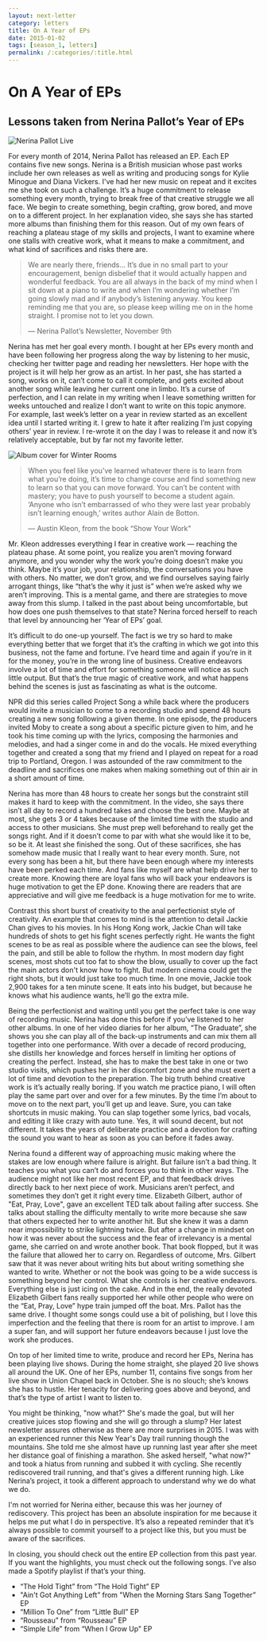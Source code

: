 ```yaml
---
layout: next-letter
category: letters
title: On A Year of EPs
date: 2015-01-02
tags: [season_1, letters]
permalink: /:categories/:title.html
---
```


# On A Year of EPs

## Lessons taken from Nerina Pallot’s Year of EPs

![Nerina Pallot Live](http://gallery.tinyletterapp.com/b7acb1dd09358f1ed19f16a562a005fc08d42511/images/39f32af5-cf33-40bc-9f32-0ec5c34dcb5f.jpg)

For every month of 2014, Nerina Pallot has released an EP. Each EP contains five new songs. Nerina is a British musician whose past works include her own releases as well as writing and producing songs for Kylie Minogue and Diana Vickers. I've had her new music on repeat and it excites me she took on such a challenge. It’s a huge commitment to release something every month, trying to break free of that creative struggle we all face. We begin to create something, begin crafting, grow bored, and move on to a different project. In her explanation video, she says she has started more albums than finishing them for this reason. Out of my own fears of reaching a plateau stage of my skills and projects, I want to examine where one stalls with creative work, what it means to make a commitment, and what kind of sacrifices and risks there are.

> We are nearly there, friends… It’s due in no small part to your encouragement, benign disbelief that it would actually happen and wonderful feedback. You are all always in the back of my mind when I sit down at a piano to write and when I’m wondering whether I’m going slowly mad and if anybody’s listening anyway. You keep reminding me that you are, so please keep willing me on in the home straight. I promise not to let you down.
>
> — Nerina Pallot’s Newsletter, November 9th

Nerina has met her goal every month. I bought at her EPs every month and have been following her progress along the way by listening to her music,  checking her twitter page and reading her newsletters. Her hope with the project is it will help her grow as an artist. In her past, she has started a song, works on it, can’t come to call it complete, and gets excited about another song while leaving her current one in limbo. It’s a curse of perfection, and I can relate in my writing when I leave something written for weeks untouched and realize I don’t want to write on this topic anymore. For example, last week’s letter on a year in review started as an excellent idea until I started writing it. I grew to hate it after realizing I’m just copying others’ year in review. I re-wrote it on the day I was to release it and now it’s relatively acceptable, but by far not my favorite letter.

![Album cover for Winter Rooms](http://gallery.tinyletterapp.com/b7acb1dd09358f1ed19f16a562a005fc08d42511/images/7da126ed-4591-494f-a8d0-dabb53f690b8.jpg)

> When you feel like you’ve learned whatever there is to learn from what you’re doing, it’s time to change course and find something new to learn so that you can move forward. You can’t be content with mastery; you have to push yourself to become a student again. ‘Anyone who isn’t embarrassed of who they were last year probably isn’t learning enough,’ writes author Alain de Botton.
>
> — Austin Kleon, from the book “Show Your Work"

Mr. Kleon addresses everything I fear in creative work — reaching the plateau phase. At some point, you realize you aren’t moving forward anymore, and you wonder why the work you’re doing doesn’t make you think. Maybe it’s your job, your relationship, the conversations you have with others. No matter, we don’t grow, and we find ourselves saying fairly arrogant things, like “that’s the why it just is” when we’re asked why we aren’t improving. This is a mental game, and there are strategies to move away from this slump.  I talked in the past about being uncomfortable, but how does one push themselves to that state? Nerina forced herself to reach that level by announcing her ‘Year of EPs’ goal.

It’s difficult to do one-up yourself. The fact is we try so hard to make everything better that we forget that it’s the crafting in which we got into this business, not the fame and fortune. I’ve heard time and again if you’re in it for the money, you’re in the wrong line of business. Creative endeavors involve a lot of time and effort for something someone will notice as such little output. But that’s the true magic of creative work, and what happens behind the scenes is just as fascinating as what is the outcome.

NPR did this series called Project Song a while back where the producers would invite a musician to come to a recording studio and spend 48 hours creating a new song following a given theme. In one episode, the producers invited Moby to create a song about a specific picture given to him, and he took his time coming up with the lyrics, composing the harmonies and melodies, and had a singer come in and do the vocals. He mixed everything together and created a song that my friend and I played on repeat for a road trip to Portland, Oregon. I was astounded of the raw commitment to the deadline and sacrifices one makes when making something out of thin air in a short amount of time.

Nerina has more than 48 hours to create her songs but the constraint still makes it hard to keep with the commitment. In the video, she says there isn’t all day to record a hundred takes and choose the best one. Maybe at most, she gets 3 or 4 takes because of the limited time with the studio and access to other musicians. She must prep well beforehand to really get the songs right. And if it doesn’t come to par with what she would like it to be, so be it. At least she finished the song. Out of these sacrifices, she has somehow made music that I really want to hear every month. Sure, not every song has been a hit, but there have been enough where my interests have been perked each time. And fans like myself are what help drive her to create more. Knowing there are loyal fans who will back your endeavors is huge motivation to get the EP done. Knowing there are readers that are appreciative and will give me feedback is a huge motivation for me to write.

Contrast this short burst of creativity to the anal perfectionist style of creativity. An example that comes to mind is the attention to detail Jackie Chan gives to his movies. In his Hong Kong work, Jackie Chan will take hundreds of shots to get his fight scenes perfectly right. He wants the fight scenes to be as real as possible where the audience can see the blows, feel the pain, and still be able to follow the rhythm. In most modern day fight scenes, most shots cut too fat to show the blow, usually to cover up the fact the main actors don't know how to fight. But modern cinema could get the right shots, but it would just take too much time. In one movie, Jackie took 2,900 takes for a ten minute scene. It eats into his budget, but because he knows what his audience wants, he’ll go the extra mile.

Being the perfectionist and waiting until you get the perfect take is one way of recording music. Nerina has done this before if you’ve listened to her other albums. In one of her video diaries for her album, “The Graduate”, she shows you she can play all of the back-up instruments and can mix them all together into one performance. With over a decade of record producing, she distills her knowledge and forces herself in limiting her options of creating the perfect. Instead, she has to make the best take in one or two studio visits, which pushes her in her discomfort zone and she must exert a lot of time and devotion to the preparation. The big truth behind creative work is it’s actually really boring. If you watch me practice piano, I will often play the same part over and over for a few minutes. By the time I’m about to move on to the next part, you’ll get up and leave. Sure, you can take shortcuts in music making. You can slap together some lyrics, bad vocals, and editing it like crazy with auto tune. Yes, it will sound decent, but not different. It takes the years of deliberate practice and a devotion for crafting the sound you want to hear as soon as you can before it fades away.

Nerina found a different way of approaching music making where the stakes are low enough where failure is alright. But failure isn’t a bad thing. It teaches you what you can’t do and forces you to think in other ways. The audience might not like her most recent EP, and that feedback drives directly back to her next piece of work. Musicians aren’t perfect, and sometimes they don’t get it right every time. Elizabeth Gilbert, author of "Eat, Pray, Love", gave an excellent TED talk about failing after success. She talks about stalling the difficulty mentally to write more because she saw that others expected her to write another hit. But she knew it was a damn near impossibility to strike lightning twice. But after a change in mindset on how it was never about the success and the fear of irrelevancy is a mental game, she carried on and wrote another book. That book flopped, but it was the failure that allowed her to carry on. Regardless of outcome, Mrs. Gilbert saw that it was never about writing hits but about writing something she wanted to write. Whether or not the book was going to be a wide success is something beyond her control. What she controls is her creative endeavors. Everything else is just icing on the cake. And in the end, the really devoted Elizabeth Gilbert fans really supported her while other people who were on the “Eat, Pray, Love” hype train jumped off the boat. Mrs. Pallot has the same drive. I thought some songs could use a bit of polishing, but I love this imperfection and the feeling that there is room for an artist to improve. I am a super fan, and will support her future endeavors because I just love the work she produces.

On top of her limited time to write, produce and record her EPs, Nerina has been playing live shows. During the home straight, she played 20 live shows all around the UK. One of her EPs, number 11, contains five songs from her live show in Union Chapel back in October. She is no slouch; she’s knows she has to hustle. Her tenacity for delivering goes above and beyond, and that’s the type of artist I want to listen to.

You might be thinking, "now what?" She's made the goal, but will her creative juices stop flowing and she will go through a slump? Her latest newsletter assures otherwise as there are more surprises in 2015. I was with an experienced runner this New Year's Day trail running though the mountains. She told me she almost have up running last year after she meet her distance goal of finishing a marathon. She asked herself, "what now?" and took a hiatus from running and subbed it with cycling. She recently rediscovered trail running, and that's gives a different running high. Like Nerina’s project, it took a different approach to understand why we do what we do.

I'm not worried for Nerina either, because this was her journey of rediscovery. This project has been an absolute inspiration for me because it helps me put what I do in perspective. It’s also a repeated reminder that it’s always possible to commit yourself to a project like this, but you must be aware of the sacrifices.

In closing, you should check out the entire EP collection from this past year. If you want the highlights, you must check out the following songs. I’ve also made a Spotify playlist if that’s your thing.

- “The Hold Tight” from “The Hold Tight” EP
- "Ain't Got Anything Left” from "When the Morning Stars Sang Together” EP
- “Million To One” from “Little Bull” EP
- “Rousseau” from “Rousseau” EP
- “Simple Life” from “When I Grow Up" EP
